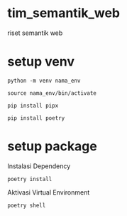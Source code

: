 # tim_semantik_web
riset semantik web



# setup venv
```
python -m venv nama_env

source nama_env/bin/activate

pip install pipx

pip install poetry
```


# setup package
Instalasi Dependency
```
poetry install
```
Aktivasi Virtual Environment
```
poetry shell
```
